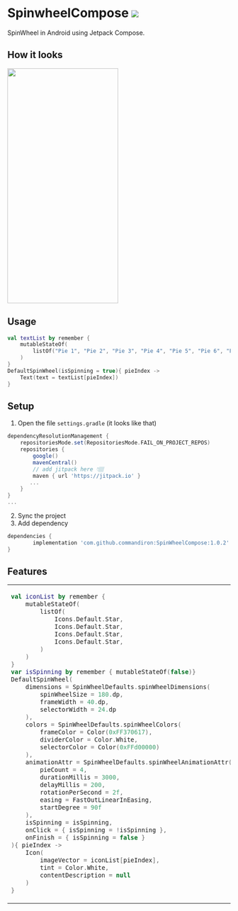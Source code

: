 # SpinwheelCompose [![](https://jitpack.io/v/commandiron/SpinWheelCompose.svg)](https://jitpack.io/#commandiron/SpinWheelCompose)

SpinWheel in Android using Jetpack Compose.

## How it looks
<img src="art/spinwheel_gif.gif" width="250" height="530">

## Usage
```kotlin  
val textList by remember { 
    mutableStateOf(
        listOf("Pie 1", "Pie 2", "Pie 3", "Pie 4", "Pie 5", "Pie 6", "Pie 7", "Pie 8")
    )
}
DefaultSpinWheel(isSpinning = true){ pieIndex ->
    Text(text = textList[pieIndex])
}
```

## Setup
1. Open the file `settings.gradle` (it looks like that)
```groovy
dependencyResolutionManagement {
    repositoriesMode.set(RepositoriesMode.FAIL_ON_PROJECT_REPOS)
    repositories {
        google()
        mavenCentral()
        // add jitpack here 👇🏽
        maven { url 'https://jitpack.io' }
       ...
    }
} 
...
```
2. Sync the project
3. Add dependency
```groovy
dependencies {
        implementation 'com.github.commandiron:SpinWheelCompose:1.0.2'
}
```

## Features

<table>
<tr>
<td>
            
```kotlin  
val iconList by remember {
    mutableStateOf(
        listOf(
            Icons.Default.Star,
            Icons.Default.Star,
            Icons.Default.Star,
            Icons.Default.Star,
        )
    )
}
var isSpinning by remember { mutableStateOf(false)}
DefaultSpinWheel(
    dimensions = SpinWheelDefaults.spinWheelDimensions(
        spinWheelSize = 180.dp,
        frameWidth = 40.dp,
        selectorWidth = 24.dp
    ),
    colors = SpinWheelDefaults.spinWheelColors(
        frameColor = Color(0xFF370617),
        dividerColor = Color.White,
        selectorColor = Color(0xFFd00000)
    ),
    animationAttr = SpinWheelDefaults.spinWheelAnimationAttr(
        pieCount = 4,
        durationMillis = 3000,
        delayMillis = 200,
        rotationPerSecond = 2f,
        easing = FastOutLinearInEasing,
        startDegree = 90f
    ),
    isSpinning = isSpinning,
    onClick = { isSpinning = !isSpinning },
    onFinish = { isSpinning = false }
){ pieIndex ->
    Icon(
        imageVector = iconList[pieIndex],
        tint = Color.White,
        contentDescription = null
    )
}
```   
</td>
<td>
            
<img src="https://user-images.githubusercontent.com/50905347/185386346-082e5adc-0a55-4619-8581-ff5c4c1d4a37.png" width="250" height="530">
    
</td>
</tr>
</table>
